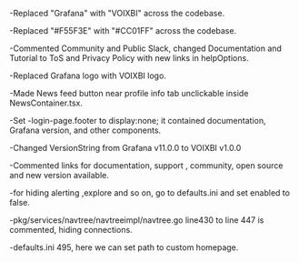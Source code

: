 -Replaced "Grafana" with "VOIXBI" across the codebase.

-Replaced "#F55F3E" with "#CC01FF" across the codebase.

-Commented Community and Public Slack, changed Documentation and Tutorial to ToS and Privacy Policy with new links in helpOptions.

-Replaced Grafana logo with VOIXBI logo.

-Made News feed button near profile info tab unclickable inside NewsContainer.tsx.

-Set -login-page.footer to display:none;
it contained documentation, Grafana version, and other components.

-Changed VersionString from Grafana v11.0.0 to VOIXBI v1.0.0

-Commented links for documentation, support , community, open source and new version available.

-for hiding alerting ,explore and so on, go to defaults.ini and set enabled to false.

-pkg/services/navtree/navtreeimpl/navtree.go line430 to line 447 is commented, hiding connections.

-defaults.ini 495, here we can set path to custom homepage.
